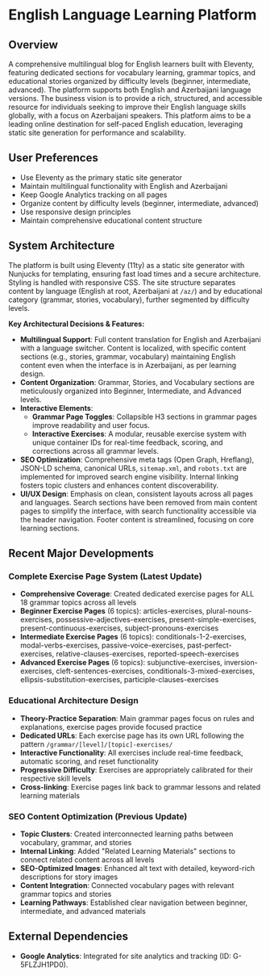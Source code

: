 # English Language Learning Platform

## Overview
A comprehensive multilingual blog for English learners built with Eleventy, featuring dedicated sections for vocabulary learning, grammar topics, and educational stories organized by difficulty levels (beginner, intermediate, advanced). The platform supports both English and Azerbaijani language versions. The business vision is to provide a rich, structured, and accessible resource for individuals seeking to improve their English language skills globally, with a focus on Azerbaijani speakers. This platform aims to be a leading online destination for self-paced English education, leveraging static site generation for performance and scalability.

## User Preferences
- Use Eleventy as the primary static site generator
- Maintain multilingual functionality with English and Azerbaijani
- Keep Google Analytics tracking on all pages
- Organize content by difficulty levels (beginner, intermediate, advanced)
- Use responsive design principles
- Maintain comprehensive educational content structure

## System Architecture
The platform is built using Eleventy (11ty) as a static site generator with Nunjucks for templating, ensuring fast load times and a secure architecture. Styling is handled with responsive CSS. The site structure separates content by language (English at root, Azerbaijani at `/az/`) and by educational category (grammar, stories, vocabulary), further segmented by difficulty levels.

**Key Architectural Decisions & Features:**
- **Multilingual Support**: Full content translation for English and Azerbaijani with a language switcher. Content is localized, with specific content sections (e.g., stories, grammar, vocabulary) maintaining English content even when the interface is in Azerbaijani, as per learning design.
- **Content Organization**: Grammar, Stories, and Vocabulary sections are meticulously organized into Beginner, Intermediate, and Advanced levels.
- **Interactive Elements**:
    - **Grammar Page Toggles**: Collapsible H3 sections in grammar pages improve readability and user focus.
    - **Interactive Exercises**: A modular, reusable exercise system with unique container IDs for real-time feedback, scoring, and corrections across all grammar levels.
- **SEO Optimization**: Comprehensive meta tags (Open Graph, Hreflang), JSON-LD schema, canonical URLs, `sitemap.xml`, and `robots.txt` are implemented for improved search engine visibility. Internal linking fosters topic clusters and enhances content discoverability.
- **UI/UX Design**: Emphasis on clean, consistent layouts across all pages and languages. Search sections have been removed from main content pages to simplify the interface, with search functionality accessible via the header navigation. Footer content is streamlined, focusing on core learning sections.

## Recent Major Developments

### Complete Exercise Page System (Latest Update)
- **Comprehensive Coverage**: Created dedicated exercise pages for ALL 18 grammar topics across all levels
- **Beginner Exercise Pages** (6 topics): articles-exercises, plural-nouns-exercises, possessive-adjectives-exercises, present-simple-exercises, present-continuous-exercises, subject-pronouns-exercises
- **Intermediate Exercise Pages** (6 topics): conditionals-1-2-exercises, modal-verbs-exercises, passive-voice-exercises, past-perfect-exercises, relative-clauses-exercises, reported-speech-exercises
- **Advanced Exercise Pages** (6 topics): subjunctive-exercises, inversion-exercises, cleft-sentences-exercises, conditionals-3-mixed-exercises, ellipsis-substitution-exercises, participle-clauses-exercises

### Educational Architecture Design
- **Theory-Practice Separation**: Main grammar pages focus on rules and explanations, exercise pages provide focused practice
- **Dedicated URLs**: Each exercise page has its own URL following the pattern `/grammar/[level]/[topic]-exercises/`
- **Interactive Functionality**: All exercises include real-time feedback, automatic scoring, and reset functionality
- **Progressive Difficulty**: Exercises are appropriately calibrated for their respective skill levels
- **Cross-linking**: Exercise pages link back to grammar lessons and related learning materials

### SEO Content Optimization (Previous Update)
- **Topic Clusters**: Created interconnected learning paths between vocabulary, grammar, and stories
- **Internal Linking**: Added "Related Learning Materials" sections to connect related content across all levels
- **SEO-Optimized Images**: Enhanced alt text with detailed, keyword-rich descriptions for story images
- **Content Integration**: Connected vocabulary pages with relevant grammar topics and stories
- **Learning Pathways**: Established clear navigation between beginner, intermediate, and advanced materials

## External Dependencies
- **Google Analytics**: Integrated for site analytics and tracking (ID: G-5FLZJH1PD0).